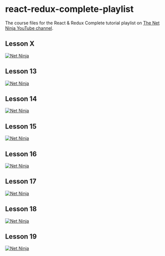 # react-redux-complete-playlist

The course files for the React &amp; Redux Complete tutorial playlist on [The Net Ninja YouTube channel](https://www.youtube.com/watch?v=OxIDLw0M-m0&list=PL4cUxeGkcC9ij8CfkAY2RAGb-tmkNwQHG&index=1).

## Lesson X

[![Net Ninja](http://img.youtube.com/vi/YT_VID_ID/0.jpg)](http://www.youtube.com/watch?v=YT_VID_ID 'Video x -- XYZ')

## Lesson 13

[![Net Ninja](http://img.youtube.com/vi/6nrwHiWN29o/0.jpg)](http://www.youtube.com/watch?v=6nrwHiWN29o 'Video 13 -- Props')

## Lesson 14

[![Net Ninja](http://img.youtube.com/vi/At7yOlWkqRQ/0.jpg)](http://www.youtube.com/watch?v=At7yOlWkqRQ 'Video 14 -- Outputting Lists')

## Lesson 15

[![Net Ninja](http://img.youtube.com/vi/o4GCcSn-hEw/0.jpg)](http://www.youtube.com/watch?v=o4GCcSn-hEw 'Video 15 -- Stateless Components')

## Lesson 16

[![Net Ninja](http://img.youtube.com/vi/W--bMoQncPM/0.jpg)](http://www.youtube.com/watch?v=W--bMoQncPM 'Video 16 -- Conditional Output')

## Lesson 17

[![Net Ninja](http://img.youtube.com/vi/At7yOlWkqRQ/0.jpg)](http://www.youtube.com/watch?v=At7yOlWkqRQ 'Video 17 -- Forms Revisited')

## Lesson 18

[![Net Ninja](http://img.youtube.com/vi/W--0EAr12s8vkM/0.jpg)](http://www.youtube.com/watch?v=W--0EAr12s8vkM 'Video 18 -- Functions as Props')

## Lesson 19

[![Net Ninja](http://img.youtube.com/vi/UmuLW78biBw/0.jpg)](http://www.youtube.com/watch?v=UmuLW78biBw 'Video 19 -- Deleting Data')
